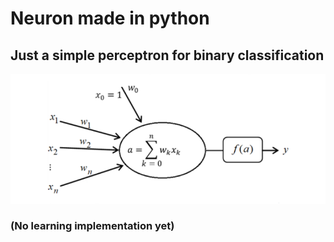 # Neuron made in python
## Just a simple perceptron for binary classification 

![neuron](neuron.png)

### (No learning implementation yet)